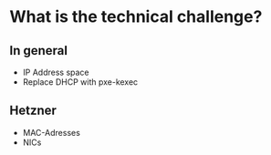 # What is the technical challenge?

## In general

* IP Address space
* Replace DHCP with pxe-kexec

## Hetzner

* MAC-Adresses
* NICs
